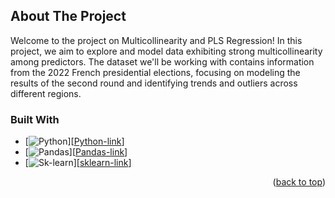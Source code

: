 <!-- Improved compatibility of back to top link -->
<a name="readme-top"></a>

<!-- ABOUT THE PROJECT -->
## About The Project

Welcome to the project on Multicollinearity and PLS Regression! In this project, we aim to explore and model data exhibiting strong multicollinearity among predictors. The dataset we'll be working with contains information from the 2022 French presidential elections, focusing on modeling the results of the second round and identifying trends and outliers across different regions.

### Built With

* [![Python][Python-shield]][[Python-link]]
* [![Pandas][Pandas-shield]][[Pandas-link]]
* [![Sk-learn][sklearn-shield]][[sklearn-link]]


<!-- MARKDOWN LINKS & IMAGES -->
<!-- https://www.markdownguide.org/basic-syntax/#reference-style-links -->
[Python-shield]: https://img.shields.io/badge/python-3670A0?style=for-the-badge&logo=python&logoColor=ffdd54
[Python-link]: https://www.python.org/
[Pandas-shield]: https://img.shields.io/badge/pandas-%23150458.svg?style=for-the-badge&logo=pandas&logoColor=white
[Pandas-link]:https://pandas.pydata.org/
[sklearn-shield]:https://img.shields.io/badge/scikit--learn-%23F7931E.svg?style=for-the-badge&logo=scikit-learn&logoColor=white
[sklearn-link]: https://scikit-learn.org/stable/



<p align="right">(<a href="#readme-top">back to top</a>)</p>
